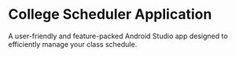 # College Scheduler Application
A user-friendly and feature-packed Android Studio app designed to efficiently manage your class schedule. 
